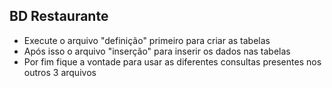 ## BD Restaurante

* Execute o arquivo "definição" primeiro para criar as tabelas
* Após isso o arquivo "inserção" para inserir os dados nas tabelas
* Por fim fique a vontade para usar as diferentes consultas presentes nos outros 3 arquivos
